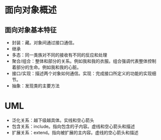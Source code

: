 # 面向对象概述

## 面向对象基本特征

- 封装：藏。对象间通过接口通信。
- 继承
- 多态：同一类族对不同的接收有不同的反应和处理
- 聚合/组合：整体和部分的关系。例如我和我的衣服。组合强调代表整体控制着部分的生命。例如我和我的心脏。
- 接口/实现：描述两个对象如何通信。实现：完成接口所定义的功能的实现细节。
- 抽象：发现类的主要方法

# UML

- 泛化关系：越下级越具体。实线和空心箭头
- 包含关系：include。指向包含的子内容。虚线和空心箭头和描述
- 扩展关系：extend。指向被扩展的主内容。虚线的空心箭头和描述